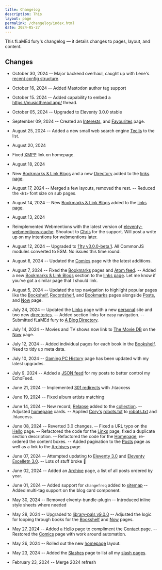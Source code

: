```yaml
---
title: Changelog
description: This
layout: page
permalink: /changelog/index.html
date: 2024-05-27
---
```


This <span class="gradient-text">fLaMEd fury</span>'s changelog — it details changes to pages, layout, and content.

## Changes

- October 30, 2024
-- Major backend overhaul, caught up with Lene's [recent config structure](https://www.lenesaile.com/en/blog/organizing-the-eleventy-config-file/#update-june-2024).

- October 16, 2024
-- Added Mastodon author tag support

- October 15. 2024
-- Added capability to embed a https://musicthread.app/ thread.

- October 05, 2024
-- Upgraded to Eleventy 3.0.0 stable

- September 09, 2024
-- Created an [Interests](/interests/), and [Favourites](/favourites/) page.

- August 25, 2024
-- Added a new small web search engine [Teclis](https://teclis.com/) to the list.

- August 20, 2024
- Fixed <a href="xmpp:flamed@omg.lol">XMPP</a> link on homepage.

- August 18, 2024
- New [Bookmarks & Link Blogs](/links/#linkblogs) and a new [Directory](/links/#webdirs) added to the [links page](/links/).

- August 17, 2024
-- Merged a few layouts, removed the rest.
-- Reduced the `<h1>` font size on sub pages.

- August 14, 2024
-- New [Bookmarks & Link Blogs](/links/#linkblogs) added to the [links page](/links/).

- August 13, 2024
- Reimplemented Webmentions with the latest version of [eleventy-webmentions-cache](https://chrisburnell.com/eleventy-cache-webmentions/). Shoutout to [Chris](https://chrisburnell.com/) for the support. Will post a write up on my intentions for webmentions later.

- August 12, 2024
-- Upgraded to [11ty v3.0.0-beta.1](https://www.11ty.dev/blog/three-point-oh-beta-one/). All CommonJS modules converted to ESM. No issues this time round.

- August 8, 2024
-- Updated the [Comics](/comics/) page with the latest additions.

- August 7, 2024
-- Fixed the [Bookmarks](/bookmarks/) pages and [Atom feed](/bookmarks-feed.xml).
-- Added a new [Bookmarks & Link Blogs](/links/#linkblogs) section to the [links page](/links/). Let me know if you've got a similar page that I should link.

- August 5, 2024
-- Updated the top navigation to highlight popular pages like the [Bookshelf](/bookshelf/), [Recordshelf](/recordshelf/), and [Bookmarks](/bookmarks/) pages alongside [Posts](/posts/), and [Now](/now/) page.

- July 24, 2024
-- Updated the [Links](/links/) page with a new [personal](/links/#coolSites) site and two new [directories](/links/#webdirs).
-- Added section links for easy navigation.
-- Submitted fLaMEd fury to [A Blog Directory](https://blogroll.club/).

- July 14, 2024
-- Movies and TV shows now link to [The Movie DB](https://themoviedb.org/) on the [Now](/now/) page.

- July 12, 2024
-- Added individual pages for each book in the [Bookshelf](/bookshelf/). Need to tidy up meta data.

- July 10, 2024
-- [Gaming PC History](/computerhistory/) page has been updated with my latest upgrades.

- July 9, 2024
-- Added a [JSON feed](/feeds/) for my posts to better control my EchoFeed.

- June 21, 2024
-- Implemented [301 redirects](/posts/automate-301-redirects-in-11ty/) with .htaccess

- June 19, 2024
-- Fixed album artists matching

- June 14, 2024
-- New record, [Relapse](/recordshelf/#relapse) added to the [collection](/recordshelf).
-- Adjusted [homepage](/) cards.
-- Applied [Cory's](https://coryd.dev/) [robots.txt](https://raw.githubusercontent.com/ai-robots-txt/ai.robots.txt/main/robots.txt) to [robots.txt](/robots.txt) and .htaccess.

- June 08, 2024
-- Reverted 3.0 changes.
-- Fixed a URL typo on the [Hello](/hello/) page.
-- Refactored the code for the [Links](/links) page, fixed a duplicate section description.
-- Refactored the code for the [Homepage](/), re-ordered the content boxes.
-- Added pagination to the [Posts](/posts/) page as well as a link to the [Archives](/archive/) page.

- June 07, 2024
-- Attempted updating to [Eleventy 3.0](https://www.11ty.dev/blog/canary-eleventy-v3/) and [Eleventy Excelletn 3.0](https://eleventy-excellent.netlify.app/blog/eleventy-excellent-30/).
-- Lots of stuff broke 🫣

- June 02, 2024
-- Added an [Archive](/archive/) page, a list of all posts ordered by year.

- June 01, 2024
-- Added support for `changefreq` added to [sitemap](/sitemap.xml)
-- Added multi-tag support on the blog card component.

- May 30, 2024
-- Removed elventy-bundle-plugin
-- Introduced inline style sheets where needed

- May 28, 2024
-- Upgraded to [library-pals v9.0.0](https://github.com/library-pals/read-action/releases/tag/v9.0.0)
-- Adjusted the logic for looping through books for the [Bookshelf](/bookshelf/) and [Now](/now/) pages.

- May 27, 2024
-- Added a [Hello](/hello/) page to compliment the [Contact](/contact/) page.
-- Restored the [Comics](/comics/) page with work around automation.

- May 26, 2024
-- Rolled out the new [homepage](/) layout.

- May 23, 2024
-- Added the [Slashes](/slashes/) page to list all my [slash pages](https://slashpages.net/).

- February 23, 2024
-- Merge 2024 refresh